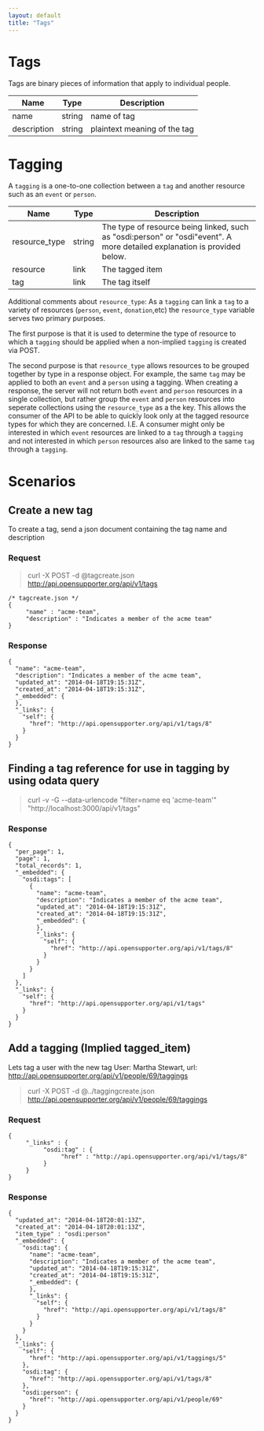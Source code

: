 ```yaml
---
layout: default
title: "Tags"
---
```


# Tags
Tags are binary pieces of information that apply to individual people.

|Name   |Type   |Description
|---    |---    |---
|name   |string |name of tag
|description    |string |plaintext meaning of the tag

# Tagging
A `tagging` is a one-to-one collection between a `tag` and another resource such as an `event` or `person`. 

|Name   	|Type   |Description
|---    	|---    |---
|resource_type | string | The type of resource being linked, such as "osdi:person" or "osdi"event".  A more detailed explanation is provided below.
|resource |link | The tagged item
|tag    	|link |The tag itself

Additional comments about `resource_type`: As a `tagging` can link a `tag` to a variety of resources (`person`, `event`, `donation`,etc) the `resource_type` variable serves two primary purposes.  

The first purpose is that it is used to determine the type of resource to which a `tagging` should be applied when a non-implied `tagging` is created via POST.  

The second purpose is that `resource_type` allows resources to be grouped together by type in a response object.  For example, the same `tag` may be applied to both an `event` and a `person` using a tagging.  When creating a response, the server will not return both `event` and `person` resources in a single collection, but rather group the `event` and `person` resources into seperate collections using the `resource_type` as a the key.  This allows the consumer of the API to be able to quickly look only at the tagged resource types for which they are concerned. I.E. A consumer might only be interested in which `event` resources are linked to a `tag` through a `tagging` and not interested in which `person` resources also are linked to the same `tag` through a `tagging`.

# Scenarios

## Create a new tag

To create a tag, send a json document containing the tag name and description

### Request

> curl -X POST -d @tagcreate.json http://api.opensupporter.org/api/v1/tags

```
/* tagcreate.json */
{
     "name" : "acme-team",
     "description" : "Indicates a member of the acme team"
}
```

### Response

```
{
  "name": "acme-team",
  "description": "Indicates a member of the acme team",
  "updated_at": "2014-04-18T19:15:31Z",
  "created_at": "2014-04-18T19:15:31Z",
  "_embedded": {
  },
  "_links": {
    "self": {
      "href": "http://api.opensupporter.org/api/v1/tags/8"
    }
  }
}
```

## Finding a tag reference for use in tagging by using odata query

> curl -v -G --data-urlencode "filter=name eq 'acme-team'" "http://localhost:3000/api/v1/tags"

### Response
```
{
  "per_page": 1,
  "page": 1,
  "total_records": 1,
  "_embedded": {
    "osdi:tags": [
      {
        "name": "acme-team",
        "description": "Indicates a member of the acme team",
        "updated_at": "2014-04-18T19:15:31Z",
        "created_at": "2014-04-18T19:15:31Z",
        "_embedded": {
        },
        "_links": {
          "self": {
            "href": "http://api.opensupporter.org/api/v1/tags/8"
          }
        }
      }
    ]
  },
  "_links": {
    "self": {
      "href": "http://api.opensupporter.org/api/v1/tags"
    }
  }
}
```

## Add a tagging (Implied tagged_item)
Lets tag a user with the new tag
User: Martha Stewart, url: http://api.opensupporter.org/api/v1/people/69/taggings

> curl -X POST -d @../taggingcreate.json http://api.opensupporter.org/api/v1/people/69/taggings


### Request
```
{
     "_links" : {
          "osdi:tag" : {
               "href" : "http://api.opensupporter.org/api/v1/tags/8"
          }
     }
}
```

### Response

```
{
  "updated_at": "2014-04-18T20:01:13Z",
  "created_at": "2014-04-18T20:01:13Z",
  "item_type" : "osdi:person"
  "_embedded": {
    "osdi:tag": {
      "name": "acme-team",
      "description": "Indicates a member of the acme team",
      "updated_at": "2014-04-18T19:15:31Z",
      "created_at": "2014-04-18T19:15:31Z",
      "_embedded": {
      },
      "_links": {
        "self": {
          "href": "http://api.opensupporter.org/api/v1/tags/8"
        }
      }
    }
  },
  "_links": {
    "self": {
      "href": "http://api.opensupporter.org/api/v1/taggings/5"
    },
    "osdi:tag": {
      "href": "http://api.opensupporter.org/api/v1/tags/8"
    },
    "osdi:person": {  
      "href": "http://api.opensupporter.org/api/v1/people/69"
    }
  }
}
```
